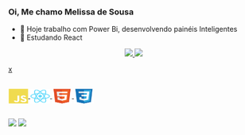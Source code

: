 ### Oi, Me chamo Melissa de Sousa


- 🔭 Hoje trabalho com Power Bi, desenvolvendo painéis Inteligentes
- 🌱 Estudando React

<div align="center">
  <a href="https://github.com/melsousa">
  <img height="180em" src="https://github-readme-stats.vercel.app/api?username=melsousa&show_icons=true&theme=dark&include_all_commits=true&count_private=true"/>
  <img height="180em" src="https://github-readme-stats.vercel.app/api/top-langs/?username=melsousa&layout=compact&langs_count=7&theme=dark"/>
</div>

 x
<div style="display: inline_block"><br>
  <img align="center" alt="Mel-Js" height="30" width="40" src="https://raw.githubusercontent.com/devicons/devicon/master/icons/javascript/javascript-plain.svg">
    <img align="center" alt="Mel-React" height="30" width="40" src="https://raw.githubusercontent.com/devicons/devicon/master/icons/react/react-original.svg">
    <img align="center" alt="Mel-HTML" height="30" width="40" src="https://raw.githubusercontent.com/devicons/devicon/master/icons/html5/html5-original.svg">
  <img align="center" alt="Mel-CSS" height="30" width="40" src="https://raw.githubusercontent.com/devicons/devicon/master/icons/css3/css3-original.svg">
  
</div>
 
 ##
  
 <div>  	 
  <a href = "mailto:"><img src="https://img.shields.io/badge/Gmail-D14836?style=for-the-badge&logo=gmail&logoColor=white" target="_blank"></a>
  <a href="https://www.linkedin.com/in/melissa-de-sousa-9815b6198/" target="_blank"><img src="https://img.shields.io/badge/-LinkedIn-%230077B5?style=for-the-badge&logo=linkedin&logoColor=white" target="_blank"></a>   
 
</div>
